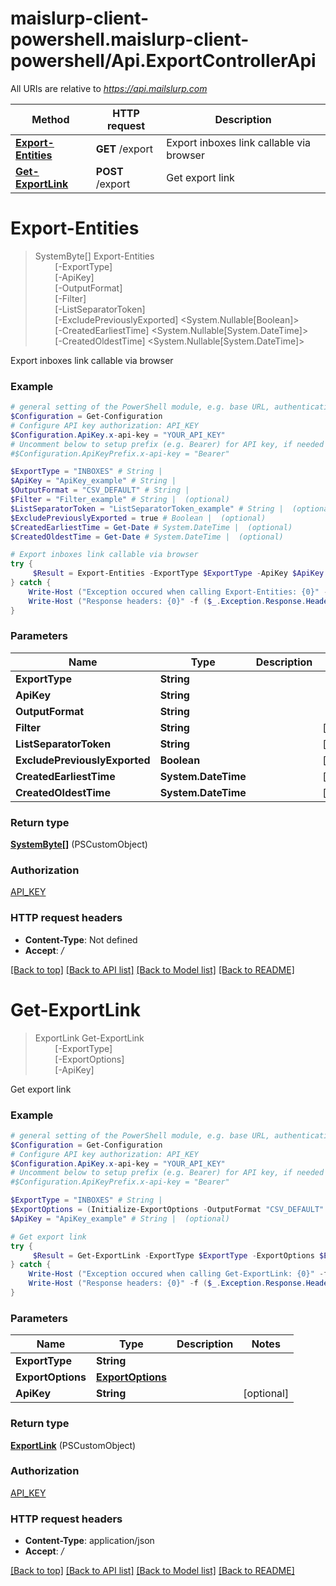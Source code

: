 # maislurp-client-powershell.maislurp-client-powershell/Api.ExportControllerApi

All URIs are relative to *https://api.mailslurp.com*

Method | HTTP request | Description
------------- | ------------- | -------------
[**Export-Entities**](ExportControllerApi#Export-Entities) | **GET** /export | Export inboxes link callable via browser
[**Get-ExportLink**](ExportControllerApi#Get-ExportLink) | **POST** /export | Get export link


<a name="Export-Entities"></a>
# **Export-Entities**
> SystemByte[] Export-Entities<br>
> &nbsp;&nbsp;&nbsp;&nbsp;&nbsp;&nbsp;&nbsp;&nbsp;[-ExportType] <String><br>
> &nbsp;&nbsp;&nbsp;&nbsp;&nbsp;&nbsp;&nbsp;&nbsp;[-ApiKey] <String><br>
> &nbsp;&nbsp;&nbsp;&nbsp;&nbsp;&nbsp;&nbsp;&nbsp;[-OutputFormat] <String><br>
> &nbsp;&nbsp;&nbsp;&nbsp;&nbsp;&nbsp;&nbsp;&nbsp;[-Filter] <String><br>
> &nbsp;&nbsp;&nbsp;&nbsp;&nbsp;&nbsp;&nbsp;&nbsp;[-ListSeparatorToken] <String><br>
> &nbsp;&nbsp;&nbsp;&nbsp;&nbsp;&nbsp;&nbsp;&nbsp;[-ExcludePreviouslyExported] <System.Nullable[Boolean]><br>
> &nbsp;&nbsp;&nbsp;&nbsp;&nbsp;&nbsp;&nbsp;&nbsp;[-CreatedEarliestTime] <System.Nullable[System.DateTime]><br>
> &nbsp;&nbsp;&nbsp;&nbsp;&nbsp;&nbsp;&nbsp;&nbsp;[-CreatedOldestTime] <System.Nullable[System.DateTime]><br>

Export inboxes link callable via browser

### Example
```powershell
# general setting of the PowerShell module, e.g. base URL, authentication, etc
$Configuration = Get-Configuration
# Configure API key authorization: API_KEY
$Configuration.ApiKey.x-api-key = "YOUR_API_KEY"
# Uncomment below to setup prefix (e.g. Bearer) for API key, if needed
#$Configuration.ApiKeyPrefix.x-api-key = "Bearer"

$ExportType = "INBOXES" # String | 
$ApiKey = "ApiKey_example" # String | 
$OutputFormat = "CSV_DEFAULT" # String | 
$Filter = "Filter_example" # String |  (optional)
$ListSeparatorToken = "ListSeparatorToken_example" # String |  (optional)
$ExcludePreviouslyExported = true # Boolean |  (optional)
$CreatedEarliestTime = Get-Date # System.DateTime |  (optional)
$CreatedOldestTime = Get-Date # System.DateTime |  (optional)

# Export inboxes link callable via browser
try {
     $Result = Export-Entities -ExportType $ExportType -ApiKey $ApiKey -OutputFormat $OutputFormat -Filter $Filter -ListSeparatorToken $ListSeparatorToken -ExcludePreviouslyExported $ExcludePreviouslyExported -CreatedEarliestTime $CreatedEarliestTime -CreatedOldestTime $CreatedOldestTime
} catch {
    Write-Host ("Exception occured when calling Export-Entities: {0}" -f ($_.ErrorDetails | ConvertFrom-Json))
    Write-Host ("Response headers: {0}" -f ($_.Exception.Response.Headers | ConvertTo-Json))
}
```

### Parameters

Name | Type | Description  | Notes
------------- | ------------- | ------------- | -------------
 **ExportType** | **String**|  | 
 **ApiKey** | **String**|  | 
 **OutputFormat** | **String**|  | 
 **Filter** | **String**|  | [optional] 
 **ListSeparatorToken** | **String**|  | [optional] 
 **ExcludePreviouslyExported** | **Boolean**|  | [optional] 
 **CreatedEarliestTime** | **System.DateTime**|  | [optional] 
 **CreatedOldestTime** | **System.DateTime**|  | [optional] 

### Return type

[**SystemByte[]**](SystemByte) (PSCustomObject)

### Authorization

[API_KEY](../README#API_KEY)

### HTTP request headers

 - **Content-Type**: Not defined
 - **Accept**: */*

[[Back to top]](#) [[Back to API list]](../README#documentation-for-api-endpoints) [[Back to Model list]](../README#documentation-for-models) [[Back to README]](../README)

<a name="Get-ExportLink"></a>
# **Get-ExportLink**
> ExportLink Get-ExportLink<br>
> &nbsp;&nbsp;&nbsp;&nbsp;&nbsp;&nbsp;&nbsp;&nbsp;[-ExportType] <String><br>
> &nbsp;&nbsp;&nbsp;&nbsp;&nbsp;&nbsp;&nbsp;&nbsp;[-ExportOptions] <PSCustomObject><br>
> &nbsp;&nbsp;&nbsp;&nbsp;&nbsp;&nbsp;&nbsp;&nbsp;[-ApiKey] <String><br>

Get export link

### Example
```powershell
# general setting of the PowerShell module, e.g. base URL, authentication, etc
$Configuration = Get-Configuration
# Configure API key authorization: API_KEY
$Configuration.ApiKey.x-api-key = "YOUR_API_KEY"
# Uncomment below to setup prefix (e.g. Bearer) for API key, if needed
#$Configuration.ApiKeyPrefix.x-api-key = "Bearer"

$ExportType = "INBOXES" # String | 
$ExportOptions = (Initialize-ExportOptions -OutputFormat "CSV_DEFAULT" -ExcludePreviouslyExported $false -CreatedEarliestTime Get-Date -CreatedOldestTime Get-Date -VarFilter "VarFilter_example" -ListSeparatorToken "ListSeparatorToken_example") # ExportOptions | 
$ApiKey = "ApiKey_example" # String |  (optional)

# Get export link
try {
     $Result = Get-ExportLink -ExportType $ExportType -ExportOptions $ExportOptions -ApiKey $ApiKey
} catch {
    Write-Host ("Exception occured when calling Get-ExportLink: {0}" -f ($_.ErrorDetails | ConvertFrom-Json))
    Write-Host ("Response headers: {0}" -f ($_.Exception.Response.Headers | ConvertTo-Json))
}
```

### Parameters

Name | Type | Description  | Notes
------------- | ------------- | ------------- | -------------
 **ExportType** | **String**|  | 
 **ExportOptions** | [**ExportOptions**](ExportOptions)|  | 
 **ApiKey** | **String**|  | [optional] 

### Return type

[**ExportLink**](ExportLink) (PSCustomObject)

### Authorization

[API_KEY](../README#API_KEY)

### HTTP request headers

 - **Content-Type**: application/json
 - **Accept**: */*

[[Back to top]](#) [[Back to API list]](../README#documentation-for-api-endpoints) [[Back to Model list]](../README#documentation-for-models) [[Back to README]](../README)

